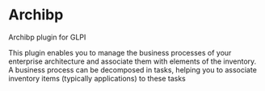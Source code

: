 # Archibp
Archibp plugin for GLPI

This plugin enables you to manage the business processes of your enterprise architecture and associate them with elements of the inventory.
A business process can be decomposed in tasks, helping you to associate inventory items (typically applications) to these tasks
